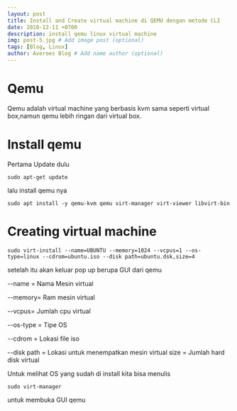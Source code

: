 ```yaml
---
layout: post
title: Install and Create virtual machine di QEMU dengan metode CLI
date: 2018-12-11 +0700
description: install qemu linux virtual machine
img: post-5.jpg # Add image post (optional)
tags: [Blog, Linux]
author: Averoes Blog # Add name author (optional)
---
```


# Qemu 

Qemu adalah virtual machine yang berbasis kvm sama seperti virtual box,namun qemu lebih ringan dari virtual box.

# Install qemu 

Pertama Update dulu

`sudo apt-get update`

lalu install qemu nya

`sudo apt install -y qemu-kvm qemu virt-manager virt-viewer libvirt-bin`

# Creating virtual machine

`sudo virt-install --name=UBUNTU --memory=1024 --vcpus=1 --os-type=linux --cdrom=ubuntu.iso --disk path=ubuntu.dsk,size=4`

setelah itu akan keluar pop up berupa GUI dari qemu 


--name = Nama Mesin virtual

--memory= Ram mesin virtual

--vcpus= Jumlah cpu virtual

--os-type = Tipe OS

--cdrom = Lokasi file iso

--disk path = Lokasi untuk menempatkan mesin virtual
size = Jumlah hard disk virtual

Untuk melihat OS yang sudah di install kita bisa menulis

`sudo virt-manager`

untuk membuka GUI qemu















